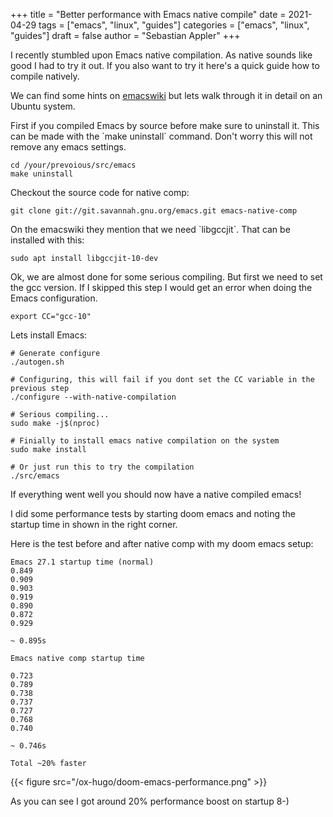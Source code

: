 +++
title = "Better performance with Emacs native compile"
date = 2021-04-29
tags = ["emacs", "linux", "guides"]
categories = ["emacs", "linux", "guides"]
draft = false
author = "Sebastian Appler"
+++

I recently stumbled upon Emacs native compilation. As native sounds like good I had to try it out. If you also want to try it here's a quick guide how to compile natively.

We can find some hints on [emacswiki](https://www.emacswiki.org/emacs/GccEmacs) but lets walk through it in detail on an Ubuntu system.

First if you compiled Emacs by source before make sure to uninstall it. This can be made
with the \`make uninstall\` command. Don't worry this will not remove any emacs settings.

```shell
cd /your/prevoious/src/emacs
make uninstall
```

Checkout the source code for native comp:

```shell
git clone git://git.savannah.gnu.org/emacs.git emacs-native-comp
```

On the emacswiki they mention that we need \`libgccjit\`. That can be installed with this:

```shell
sudo apt install libgccjit-10-dev
```

Ok, we are almost done for some serious compiling. But first we need to set the gcc version. If I skipped this step I would get an error when doing the Emacs configuration.

```shell
export CC="gcc-10"
```

Lets install Emacs:

```shell
# Generate configure
./autogen.sh

# Configuring, this will fail if you dont set the CC variable in the previous step
./configure --with-native-compilation

# Serious compiling...
sudo make -j$(nproc)

# Finially to install emacs native compilation on the system
sudo make install

# Or just run this to try the compilation
./src/emacs
```

If everything went well you should now have a native compiled emacs!

I did some performance tests by starting doom emacs and noting the startup time in
shown in the right corner.

Here is the test before and after native comp with my doom emacs setup:

```nil
Emacs 27.1 startup time (normal)
0.849
0.909
0.903
0.919
0.890
0.872
0.929

~ 0.895s

Emacs native comp startup time

0.723
0.789
0.738
0.737
0.727
0.768
0.740

~ 0.746s

Total ~20% faster
```

{{< figure src="/ox-hugo/doom-emacs-performance.png" >}}

As you can see I got around 20% performance boost on startup 8-)
